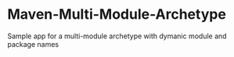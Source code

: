Maven-Multi-Module-Archetype
============================

Sample app for a multi-module archetype with dymanic module and package names
